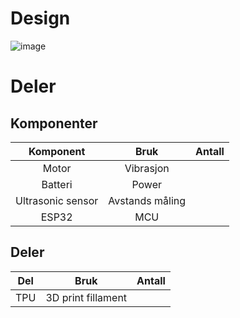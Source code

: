 # Design
![image](https://github.com/user-attachments/assets/ecbbd770-c23f-4ee8-99c6-4070761cd23e)


# Deler
## Komponenter
|Komponent|Bruk|Antall|
|:---------:|:-----:|:-----:|
|Motor|Vibrasjon||
|Batteri|Power||
|Ultrasonic sensor|Avstands måling||
|ESP32|MCU||

## Deler
|Del|Bruk|Antall|
|:---------:|:-----:|:-----:|
|TPU|3D print fillament||
